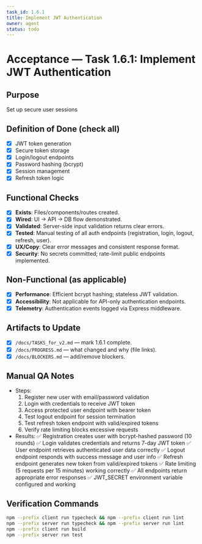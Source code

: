 ```yaml
---
task_id: 1.6.1
title: Implement JWT Authentication
owner: agent
status: todo
---
```


# Acceptance — Task 1.6.1: Implement JWT Authentication

## Purpose
Set up secure user sessions

## Definition of Done (check all)
- [x] JWT token generation
- [x] Secure token storage
- [x] Login/logout endpoints
- [x] Password hashing (bcrypt)
- [x] Session management
- [x] Refresh token logic

## Functional Checks
- [x] **Exists**: Files/components/routes created.
- [x] **Wired**: UI → API → DB flow demonstrated.
- [x] **Validated**: Server-side input validation returns clear errors.
- [x] **Tested**: Manual testing of all auth endpoints (registration, login, logout, refresh, user).
- [x] **UX/Copy**: Clear error messages and consistent response format.
- [x] **Security**: No secrets committed; rate-limit public endpoints implemented.

## Non-Functional (as applicable)
- [x] **Performance**: Efficient bcrypt hashing; stateless JWT validation.
- [x] **Accessibility**: Not applicable for API-only authentication endpoints.
- [x] **Telemetry**: Authentication events logged via Express middleware.

## Artifacts to Update
- [x] `/docs/TASKS_for_v2.md` — mark 1.6.1 complete.
- [x] `/docs/PROGRESS.md` — what changed and why (file links).
- [x] `/docs/BLOCKERS.md` — add/remove blockers.

## Manual QA Notes
- Steps:
  1. Register new user with email/password validation
  2. Login with credentials to receive JWT token
  3. Access protected user endpoint with bearer token
  4. Test logout endpoint for session termination
  5. Test refresh token endpoint with valid/expired tokens
  6. Verify rate limiting blocks excessive requests
- Results:
  ✅ Registration creates user with bcrypt-hashed password (10 rounds)
  ✅ Login validates credentials and returns 7-day JWT token
  ✅ User endpoint retrieves authenticated user data correctly
  ✅ Logout endpoint responds with success message and user info
  ✅ Refresh endpoint generates new token from valid/expired tokens
  ✅ Rate limiting (5 requests per 15 minutes) working correctly
  ✅ All endpoints return appropriate error responses
  ✅ JWT_SECRET environment variable configured and working

## Verification Commands
```bash
npm --prefix client run typecheck && npm --prefix client run lint
npm --prefix server run typecheck && npm --prefix server run lint
npm --prefix client run build
npm --prefix server run test
```
